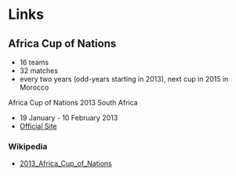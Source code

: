 # Links

## Africa Cup of Nations

- 16 teams
- 32 matches
- every two years (odd-years starting in 2013), next cup in 2015 in Morocco


Africa Cup of Nations 2013 South Africa

- 19 January - 10 February 2013
- [Official Site](http://afcon2013online.com)

### Wikipedia

- [2013_Africa_Cup_of_Nations](http://en.wikipedia.org/wiki/2013_Africa_Cup_of_Nations)

